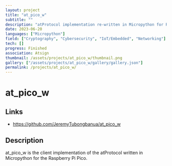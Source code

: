 ```yaml
---
layout: project
title: "at_pico_w"
subtitle: ""
description: "atProtocol implementation re-written in Micropython for Raspberry Pi Pico W"
date: 2023-06-20
languages: ["Micropython"]
field: ["Cryptography", "Cybersecurity", "IoT/Embedded", "Networking"]
tech: []
progress: Finished
association: Atsign
thumbnail: /assets/projects/at_pico_w/thumbnail.png
gallery: ["/assets/projects/at_pico_w/gallery/gallery.json"]
permalink: /projects/at_pico_w/
---
```


# at_pico_w

## Links

- <https://github.com/JeremyTubongbanua/at_pico_w>

## Description

at_pico_w is the client implementation of the atProtocol written in Micropython for the Raspberry Pi Pico.
